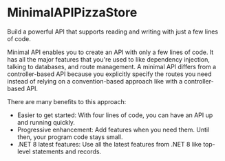 # MinimalAPIPizzaStore

Build a powerful API that supports reading and writing with just a few lines of code.

Minimal API enables you to create an API with only a few lines of code. It has all the major features that you're used to like dependency injection, talking to databases, and route management. A minimal API differs from a controller-based API because you explicitly specify the routes you need instead of relying on a convention-based approach like with a controller-based API.

There are many benefits to this approach:
* Easier to get started: With four lines of code, you can have an API up and running quickly.
* Progressive enhancement: Add features when you need them. Until then, your program code stays small.
* .NET 8 latest features: Use all the latest features from .NET 8 like top-level statements and records.
